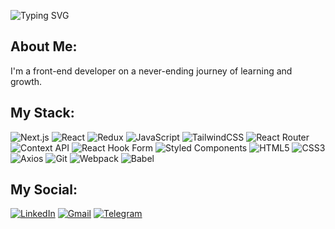 ![Typing SVG](https://readme-typing-svg.demolab.com?font=Fira+Code&weight=900&size=36&pause=1000&color=F70000&center=true&vCenter=true&width=800&height=100&lines=Hi+there+👋;I'm+Mahdi+Jazini!;Good+to+see+you!)

## About Me:
I'm a front-end developer on a never-ending journey of learning and growth.

## My Stack:
![Next.js](https://img.shields.io/badge/-Next.js-000000?style=flat-square&logo=nextdotjs&logoColor=white)
![React](https://img.shields.io/badge/-React-61DAFB?style=flat-square&logo=react&logoColor=white)
![Redux](https://img.shields.io/badge/-Redux-764ABC?style=flat-square&logo=redux&logoColor=white)
![JavaScript](https://img.shields.io/badge/-JavaScript-F7DF1E?style=flat-square&logo=javascript&logoColor=black)
![TailwindCSS](https://img.shields.io/badge/-TailwindCSS-38B2AC?style=flat-square&logo=tailwind-css&logoColor=white)
![React Router](https://img.shields.io/badge/-React%20Router-FF6347?style=flat-square&logo=react-router&logoColor=white)
![Context API](https://img.shields.io/badge/-Context%20API-FF5722?style=flat-square&logo=react&logoColor=white)
![React Hook Form](https://img.shields.io/badge/-React%20Hook%20Form-FF4081?style=flat-square&logo=react&logoColor=white)
![Styled Components](https://img.shields.io/badge/-Styled%20Components-795548?style=flat-square&logo=styled-components&logoColor=white)
![HTML5](https://img.shields.io/badge/-HTML5-E34F26?style=flat-square&logo=html5&logoColor=white)
![CSS3](https://img.shields.io/badge/-CSS3-1572B6?style=flat-square&logo=css3&logoColor=white)
![Axios](https://img.shields.io/badge/-Axios-6715B6?style=flat-square&logo=axios&logoColor=white)
![Git](https://img.shields.io/badge/-Git-F1502F?style=flat-square&logo=git&logoColor=white)
![Webpack](https://img.shields.io/badge/-Webpack-8ED6FB?style=flat-square&logo=webpack&logoColor=white)
![Babel](https://img.shields.io/badge/-Babel-FDD835?style=flat-square&logo=babel&logoColor=white)

## My Social: 
[![LinkedIn](https://img.shields.io/badge/LinkedIn-0A66C2?style=flat-square&logo=linkedin&logoColor=white)](https://www.linkedin.com/in/mahdijazini/) 
[![Gmail](https://img.shields.io/badge/Gmail-D14836?style=flat-square&logo=gmail&logoColor=white)](mailto:jazini.edu@gmail.com) 
[![Telegram](https://img.shields.io/badge/Telegram-26A5E4?style=flat-square&logo=telegram&logoColor=white)](https://t.me/mahdijazini)

